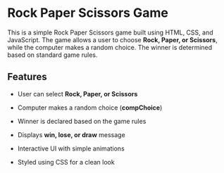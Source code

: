 # Rock Paper Scissors Game  


This is a simple Rock Paper Scissors game built using HTML, CSS, and JavaScript. The game allows a user to choose **Rock, Paper, or Scissors**, while the computer makes a random choice. The winner is determined based on standard game rules.  


## Features  


- User can select **Rock, Paper, or Scissors**  


- Computer makes a random choice (**compChoice**) 


- Winner is declared based on the game rules


- Displays **win, lose, or draw** message 


- Interactive UI with simple animations 


- Styled using CSS for a clean look  
